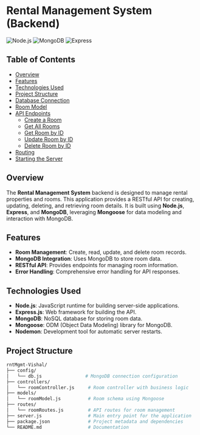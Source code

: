 # Rental Management System (Backend)

![Node.js](https://img.shields.io/badge/Node.js-v18.x-green)
![MongoDB](https://img.shields.io/badge/MongoDB-v6.x-green)
![Express](https://img.shields.io/badge/Express-v4.x-orange)


## Table of Contents

- [Overview](#overview)
- [Features](#features)
- [Technologies Used](#technologies-used)
- [Project Structure](#project-structure)
- [Database Connection](#database-connection)
- [Room Model](#room-model)
- [API Endpoints](#api-endpoints)
  - [Create a Room](#create-a-room)
  - [Get All Rooms](#get-all-rooms)
  - [Get Room by ID](#get-room-by-id)
  - [Update Room by ID](#update-room-by-id)
  - [Delete Room by ID](#delete-room-by-id)
- [Routing](#routing)
- [Starting the Server](#starting-the-server)

## Overview

The **Rental Management System** backend is designed to manage rental properties and rooms. This application provides a RESTful API for creating, updating, deleting, and retrieving room details. It is built using **Node.js**, **Express**, and **MongoDB**, leveraging **Mongoose** for data modeling and interaction with MongoDB.

## Features

- **Room Management**: Create, read, update, and delete room records.
- **MongoDB Integration**: Uses MongoDB to store room data.
- **RESTful API**: Provides endpoints for managing room information.
- **Error Handling**: Comprehensive error handling for API responses.

## Technologies Used

- **Node.js**: JavaScript runtime for building server-side applications.
- **Express.js**: Web framework for building the API.
- **MongoDB**: NoSQL database for storing room data.
- **Mongoose**: ODM (Object Data Modeling) library for MongoDB.
- **Nodemon**: Development tool for automatic server restarts.

## Project Structure

```bash
rntMgmt-Vishal/
├── config/
│   └── db.js                # MongoDB connection configuration
├── controllers/
│   └── roomController.js     # Room controller with business logic
├── models/
│   └── roomModel.js          # Room schema using Mongoose
├── routes/
│   └── roomRoutes.js         # API routes for room management
├── server.js                 # Main entry point for the application
├── package.json              # Project metadata and dependencies
└── README.md                 # Documentation
